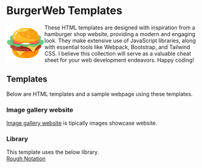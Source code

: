 # BurgerWeb Templates

<img align="left" width="100" height="100" src="./img/hamburger.png">
These HTML templates are designed with inspiration from a hamburger shop website, providing a modern and engaging look. They make extensive use of JavaScript libraries, along with essential tools like Webpack, Bootstrap, and Tailwind CSS.  
I believe this collection will serve as a valuable cheat sheet for your web development endeavors.  
Happy coding!
<br>



## Templates
Below are HTML templates and a sample webpage using these templates.  

### Image gallery website

[Image gallery website](https://fukugit.github.io/html-templates/1_normal_image_gallery/index.html) is tipically images showcase website.  

### Library
This template uses the below library.  
[Rough Notation](https://github.com/rough-stuff/rough-notation)